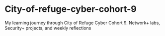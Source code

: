 # City-of-refuge-cyber-cohort-9
My learning journey through City of Refuge Cyber Cohort 9. Network+ labs, Security+ projects, and weekly reflections
